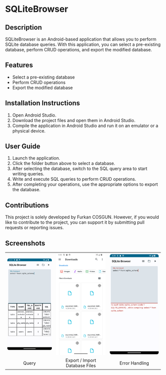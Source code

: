 # SQLiteBrowser

## Description

SQLiteBrowser is an Android-based application that allows you to perform SQLite database queries. With this application, you can select a pre-existing database, perform CRUD operations, and export the modified database.

## Features

- Select a pre-existing database
- Perform CRUD operations
- Export the modified database

## Installation Instructions

1. Open Android Studio.
2. Download the project files and open them in Android Studio.
3. Compile the application in Android Studio and run it on an emulator or a physical device.

## User Guide

1. Launch the application.
2. Click the folder button above to select a database.
3. After selecting the database, switch to the SQL query area to start writing queries.
4. Write and execute SQL queries to perform CRUD operations.
5. After completing your operations, use the appropriate options to export the database.

## Contributions

This project is solely developed by Furkan COSGUN. However, if you would like to contribute to the project, you can support it by submitting pull requests or reporting issues.

## Screenshots

<table>
  <tr>
    <td><img src="https://github.com/furkancosgun/SQLiteBrowser/blob/master/screenshots/query.png?raw=true"/></td>
    <td><img src="https://github.com/furkancosgun/SQLiteBrowser/blob/master/screenshots/export.png?raw=true"/></td>
    <td><img src="https://github.com/furkancosgun/SQLiteBrowser/blob/master/screenshots/error.png?raw=true"/></td>
  </tr>
  <tr>
    <td align="center">Query</td>
    <td align="center">Export / Import Database Files</td>
    <td align="center">Error Handling</td>
  </tr>
</table>
